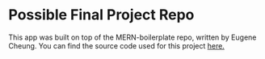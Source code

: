 # Possible Final Project Repo

This app was built on top of the MERN-boilerplate repo, written by Eugene Cheung.
You can find the source code used for this project [here.](https://github.com/arkon/MERN-boilerplate.git)